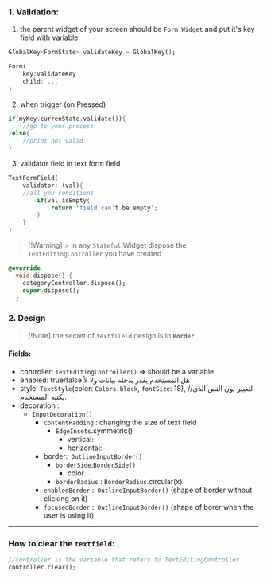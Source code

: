 ### 1. Validation:
1. the parent widget of your screen should be `Form Widget` and put it's key field with variable
```dart
GlobalKey<FormState> validateKey = GlobalKey();

Form(
	key:validateKey
	child: ...
)
```
2. when trigger (on Pressed)
```dart
if(myKey.currenState.validate()){
	//go to your process
}else{
	//print not valid
}	
```
3. validator field in text form field 
```dart
TextFormField(
	validator: (val){
	//all you conditions
		if(val.isEmpty{
			return 'field can't be empty';
		}
	}
)
```
>[!Warning] > in any `Stateful` Widget dispose the `TextEditingController` you have created
```dart
@override
  void dispose() {
    categoryController.dispose();
    super.dispose();
  }
```
### 2. Design
>[!Note] the secret of `textfileld` design is in __`Border`__ 
#### Fields:
- controller: `TextEditingController()` => should be a variable
- enabled: true/false  هل المستخدم يقدر يدخله بيانات ولا لأ
- style: `TextStyle`(color: `Colors.black`, `fontSize`: 18),   //لتغيير لون النص الذي يكتبه المستخدم.
- decoration : 
	- `InputDecoration()`
		- `contentPadding` :    changing the size of text field
			- `EdgeInsets`.symmetric() 
				- vertical:
				- horizontal:
		- border:` OutlineInputBorder()`
			- `borderSide`:`BorderSide()`
				- color
			- `borderRadius` : `BorderRadius`.circular(x) 
		- `enabledBorder` :` OutlineInputBorder()`      (shape of border without clicking on it)
		- `focusedBorder` :` OutlineInputBorder()`      (shape of borer when the user is using it)

___
### How to clear the `textfield`:
```dart
//controller is the variable that refers to TextEditingController
controller.clear();
```